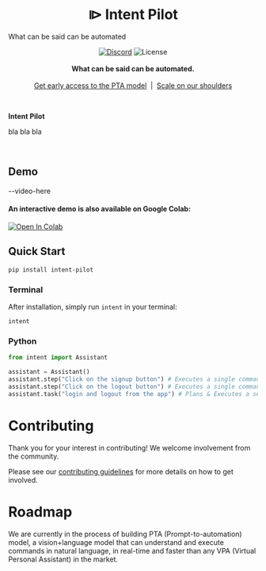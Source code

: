 
<h1 align="center">⧐ Intent Pilot </h1>

What can be said can be automated

<p align="center">
    <a href="https://discord.com/invite/Gu35zMGxbx">
        <img alt="Discord" src="https://img.shields.io/discord/912752657662349312
        ?logo=discord&style=flat&logoColor=white"/></a>
    <img src="https://img.shields.io/static/v1?label=license&message=MIT&color=white&style=flat" alt="License"/>
    <br>
    <br>
    <strong>What can be said can be automated.</strong><br>
    <br><a href="https://askui.com">Get early access to the PTA model</a>‎ ‎ |‎ ‎ <a href="https://askui.com/">Scale on our shoulders</a><br>
</p>

<br>

**Intent Pilot** 

bla bla bla

<br>

## Demo

--video-here

#### An interactive demo is also available on Google Colab:

[![Open In Colab](https://colab.research.google.com/assets/colab-badge.svg)](https://colab.research.google.com/drive/)


## Quick Start

```shell
pip install intent-pilot
```

### Terminal

After installation, simply run `intent` in your terminal:

```shell
intent
```

### Python

```python
from intent import Assistant

assistant = Assistant()
assistant.step("Click on the signup button") # Executes a single command
assistant.step("Click on the logout button") # Executes a single command
assistant.task("login and logout from the app") # Plans & Executes a sequence of commands
```


# Contributing

Thank you for your interest in contributing! We welcome involvement from the community.

Please see our [contributing guidelines](docs/CONTRIBUTING.md) for more details on how to get involved.

# Roadmap

We are currently in the process of building PTA (Prompt-to-automation) model, a vision+language model that can understand and execute commands in natural language, in real-time and faster than any VPA (Virtual Personal Assistant) in the market.